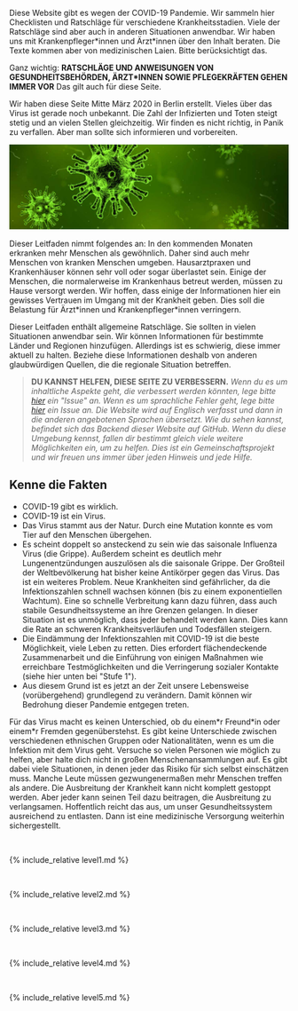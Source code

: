 Diese Website gibt es wegen der COVID-19 Pandemie. Wir sammeln hier Checklisten und Ratschläge für verschiedene Krankheitsstadien. Viele der Ratschläge sind aber auch in anderen Situationen anwendbar.
Wir haben uns mit Krankenpfleger\*innen und Ärzt\*innen über den Inhalt beraten. Die Texte kommen aber von medizinischen Laien. Bitte berücksichtigt das.

Ganz wichtig: **RATSCHLÄGE UND ANWEISUNGEN VON GESUNDHEITSBEHÖRDEN, ÄRZT\*INNEN SOWIE PFLEGEKRÄFTEN GEHEN IMMER VOR** Das gilt auch für diese Seite.

Wir haben diese Seite Mitte März 2020 in Berlin erstellt. Vieles über das Virus ist gerade noch unbekannt. Die Zahl der Infizierten und Toten steigt stetig und an vielen Stellen gleichzeitig. Wir finden es nicht richtig, in Panik zu verfallen. Aber man sollte sich informieren und vorbereiten.

![](/images/virus.png)

Dieser Leitfaden nimmt folgendes an: In den kommenden Monaten erkranken mehr Menschen als gewöhnlich. Daher sind auch mehr Menschen von kranken Menschen umgeben. Hausarztpraxen und Krankenhäuser können sehr voll oder sogar überlastet sein. Einige der Menschen, die normalerweise im Krankenhaus betreut werden, müssen zu Hause versorgt werden. Wir hoffen, dass einige der Informationen hier ein gewisses Vertrauen im Umgang mit der Krankheit geben. Dies soll die Belastung für Ärzt\*innen und Krankenpfleger\*innen verringern.

Dieser Leitfaden enthält allgemeine Ratschläge. Sie sollten in vielen Situationen anwendbar sein. Wir können Informationen für bestimmte Länder und Regionen hinzufügen. Allerdings ist es schwierig, diese immer aktuell zu halten. Beziehe diese Informationen deshalb von anderen glaubwürdigen Quellen, die die regionale Situation betreffen.


> **DU KANNST HELFEN, DIESE SEITE ZU VERBESSERN.** *Wenn du es um inhaltliche Aspekte geht, die verbessert werden könnten, lege bitte [hier](https://github.com/covid-at-home/covid-at-home.github.io/issues/new) ein "Issue" an. Wenn es um sprachliche Fehler geht, lege bitte [hier](https://github.com/covid-zu-hause/covid-zu-hause.github.io/issues/new) ein Issue an. Die Website wird auf Englisch verfasst und dann in die anderen angebotenen Sprachen übersetzt. Wie du sehen kannst, befindet sich das Backend dieser Website auf GitHub. Wenn du diese Umgebung kennst, fallen dir bestimmt gleich viele weitere Möglichkeiten ein, um zu helfen. Dies ist ein Gemeinschaftsprojekt und wir freuen uns immer über jeden Hinweis und jede Hilfe.*

## Kenne die Fakten

* COVID-19 gibt es wirklich.
* COVID-19 ist ein Virus.
* Das Virus stammt aus der Natur. Durch eine Mutation konnte es vom Tier auf den Menschen übergehen.
* Es scheint doppelt so ansteckend zu sein wie das saisonale Influenza Virus (die Grippe). Außerdem scheint es deutlich mehr Lungenentzündungen auszulösen als die saisonale Grippe. Der Großteil der Weltbevölkerung hat bisher keine Antikörper gegen das Virus. Das ist ein weiteres Problem. Neue Krankheiten sind gefährlicher, da die Infektionszahlen schnell wachsen können (bis zu einem exponentiellen Wachtum). Eine so schnelle Verbreitung kann dazu führen, dass auch stabile Gesundheitssysteme an ihre Grenzen gelangen. In dieser Situation ist es unmöglich, dass jeder behandelt werden kann. Dies kann die Rate an schweren Krankheitsverläufen und Todesfällen steigern.
* Die Eindämmung der Infektionszahlen mit COVID-19 ist die beste Möglichkeit, viele Leben zu retten. Dies erfordert flächendeckende Zusammenarbeit und die Einführung von einigen Maßnahmen wie erreichbare Testmöglichkeiten und die Verringerung sozialer Kontakte (siehe hier unten bei "Stufe 1").
* Aus diesem Grund ist es jetzt an der Zeit unsere Lebensweise (vorübergehend) grundlegend zu verändern. Damit können wir Bedrohung dieser Pandemie entgegen treten.

Für das Virus macht es keinen Unterschied, ob du einem\*r Freund\*in oder einem\*r Fremden gegenüberstehst. Es gibt keine Unterschiede zwischen verschiedenen ethnischen Gruppen oder Nationalitäten, wenn es um die Infektion mit dem Virus geht. Versuche so vielen Personen wie möglich zu helfen, aber halte dich nicht in großen Menschenansammlungen auf. Es gibt dabei viele Situationen, in denen jeder das Risiko für sich selbst einschätzen muss. Manche Leute müssen gezwungenermaßen mehr Menschen treffen als andere. Die Ausbreitung der Krankheit kann nicht komplett gestoppt werden. Aber jeder kann seinen Teil dazu beitragen, die Ausbreitung zu verlangsamen. Hoffentlich reicht das aus, um unser Gesundheitssystem ausreichend zu entlasten. Dann ist eine medizinische Versorgung weiterhin sichergestellt.

&nbsp; 

{% include_relative level1.md %}

&nbsp; 

{% include_relative level2.md %}

&nbsp; 
 
{% include_relative level3.md %}
            
&nbsp; 
 
{% include_relative level4.md %}
        
&nbsp; 
 
{% include_relative level5.md %}
